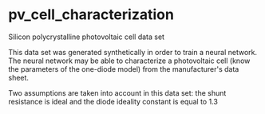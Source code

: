# pv_cell_characterization
Silicon polycrystalline photovoltaic cell data set

This data set was generated synthetically in order to train a neural network. The neural network may be able to characterize a photovoltaic cell (know the parameters of the one-diode model) from the manufacturer's data sheet.

Two assumptions are taken into account in this data set: the shunt resistance is ideal and the diode ideality constant is equal to 1.3
